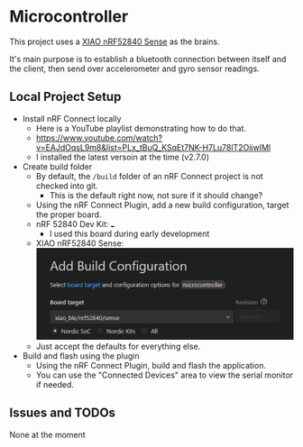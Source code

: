 # Microcontroller

This project uses a [XIAO nRF52840 Sense](https://www.seeedstudio.com/Seeed-XIAO-BLE-Sense-nRF52840-p-5253.html) as the brains.

It's main purpose is to establish a bluetooth connection between itself and the client, then send over accelerometer and gyro sensor readings.

## Local Project Setup

* Install nRF Connect locally
  * Here is a YouTube playlist demonstrating how to do that.
  * https://www.youtube.com/watch?v=EAJdOqsL9m8&list=PLx_tBuQ_KSqEt7NK-H7Lu78lT2OijwIMl
  * I installed the latest versoin at the time (v2.7.0)
* Create build folder
  * By default, the `/build` folder of an nRF Connect project is not checked into git.
    * This is the default right now, not sure if it should change?
  * Using the nRF Connect Plugin, add a new build configuration, target the proper board.
  * nRF 52840 Dev Kit:
  ![targetting dev kit](image.png)
    * I used this board during early development
  * XIAO nRF52840 Sense:
  ![targetting Xiao Sense board](image-1.png)
  * Just accept the defaults for everything else.
* Build and flash using the plugin
  * Using the nRF Connect Plugin, build and flash the application.
  * You can use the "Connected Devices" area to view the serial monitor if needed.

## Issues and TODOs

None at the moment